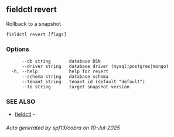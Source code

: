 ## fieldctl revert

Rollback to a snapshot

```
fieldctl revert [flags]
```

### Options

```
      --db string       database DSN
      --driver string   database driver (mysql|postgres|mongo)
  -h, --help            help for revert
      --schema string   database schema
      --tenant string   tenant id (default "default")
      --to string       target snapshot version
```

### SEE ALSO

* [fieldctl](fieldctl.md)	 - 

###### Auto generated by spf13/cobra on 10-Jul-2025
